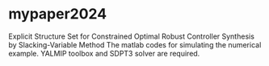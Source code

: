 # mypaper2024
Explicit Structure Set for Constrained Optimal Robust Controller Synthesis by Slacking-Variable Method
The matlab codes for simulating the numerical example. YALMIP toolbox and SDPT3 solver are required.
